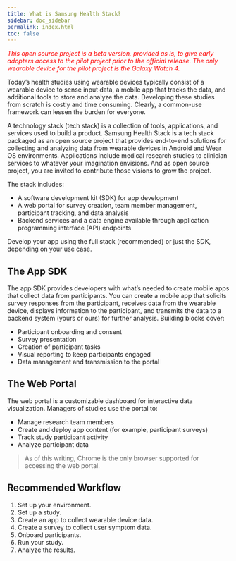 ```yaml
---
title: What is Samsung Health Stack?
sidebar: doc_sidebar
permalink: index.html
toc: false
---
```


<span style="color:red">*This open source project is a beta version, provided as is, to give early adopters access to the pilot project prior to the official release. The only wearable device for the pilot project is the Galaxy Watch 4.*</span>

Today’s health studies using wearable devices typically consist of a wearable device to sense input data, a mobile app that tracks the data, and additional tools to store and analyze the data. Developing these studies from scratch is costly and time consuming. Clearly, a common-use framework can lessen the burden for everyone.

A technology stack (tech stack) is a collection of tools, applications, and services used to build a product. Samsung Health Stack is a tech stack packaged as an open source project that provides end-to-end solutions for collecting and analyzing data from wearable devices in Android and Wear OS environments. Applications include medical research studies to clinician services to whatever your imagination envisions. And as open source project, you are invited to contribute those visions to grow the project.

The stack includes:

-   A software development kit (SDK) for app development
-   A web portal for survey creation, team member management, participant tracking, and data analysis
-   Backend services and a data engine available through application programming interface (API) endpoints

Develop your app using the full stack (recommended) or just the SDK, depending on your use case.

## The App SDK

The app SDK provides developers with what’s needed to create mobile apps that collect data from participants. You can create a mobile app that solicits survey responses from the participant, receives data from the wearable device, displays information to the participant, and transmits the data to a backend system (yours or ours) for further analysis. Building blocks cover:

- Participant onboarding and consent
- Survey presentation
- Creation of participant tasks
- Visual reporting to keep participants engaged
- Data management and transmission to the portal

## The Web Portal

The web portal is a customizable dashboard for interactive data visualization. Managers of studies use the portal to:

- Manage research team members
- Create and deploy app content (for example, participant surveys)
- Track study participant activity
- Analyze participant data

> As of this writing, Chrome is the only browser supported for accessing the web portal.

## Recommended Workflow

1.  Set up your environment.
2.  Set up a study.
3.  Create an app to collect wearable device data.
4.  Create a survey to collect user symptom data.
5.  Onboard participants.
6.  Run your study.
7.  Analyze the results.